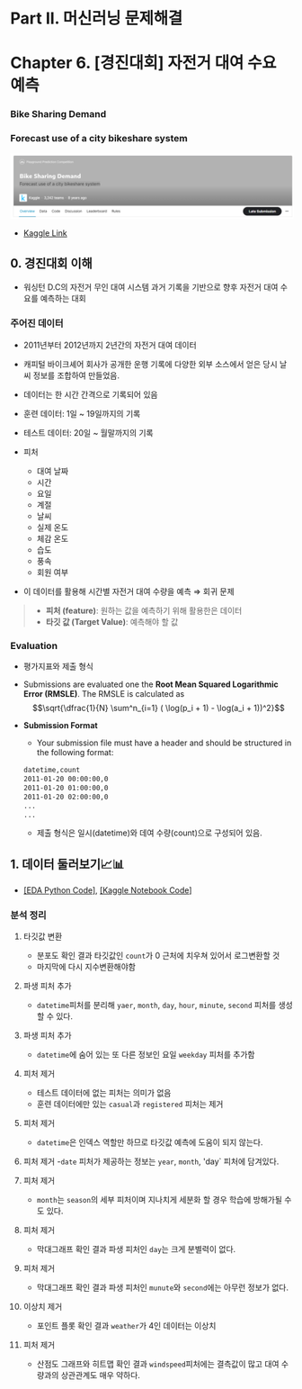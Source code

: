 # Part II. 머신러닝 문제해결








# Chapter 6. [경진대회] 자전거 대여 수요 예측 
### Bike Sharing Demand
### Forecast use of a city bikeshare system
![img](./img/2-6-1.png)
- [Kaggle Link](https://www.kaggle.com/competitions/bike-sharing-demand)



## 0. 경진대회 이해

- 워싱턴 D.C의 자전거 무인 대여 시스템 과거 기록을 기반으로 향후 자전거 대여 수요를 예측하는 대회

### 주어진 데이터
- 2011년부터 2012년까지 2년간의 자전거 대여 데이터 
- 캐피털 바이크셰어 회사가 공개한 운행 기록에 다양한 외부 소스에서 얻은 당시 날씨 정보를 조합하여 만들었음.

- 데이터는 한 시간 간격으로 기록되어 있음
- 훈련 데이터: 1일 ~ 19일까지의 기록
- 테스트 데이터: 20일 ~ 월말까지의 기록

- 피처
    - 대여 날짜
    - 시간
    - 요일
    - 계절
    - 날씨
    - 실제 온도
    - 체감 온도
    - 습도
    - 풍속
    - 회원 여부

- 이 데이터를 활용해 시간별 자전거 대여 수량을 예측 $\Rightarrow$ 회귀 문제

    






> - **피처 (feature)**: 원하는 값을 예측하기 위해 활용한은 데이터
> - **타깃 값 (Target Value)**: 예측해야 할 값




### Evaluation

- 평가지표와 제출 형식
- Submissions are evaluated one the **Root Mean Squared Logarithmic Error (RMSLE)**. The RMSLE is calculated as
$$\sqrt{\dfrac{1}{N} \sum^n_{i=1} ( \log(p_i + 1) - \log(a_i + 1))^2}$$

- **Submission Format**
    - Your submission file must have a header and should be structured in the following format:
    ```
    datetime,count
    2011-01-20 00:00:00,0
    2011-01-20 01:00:00,0
    2011-01-20 02:00:00,0
    ...
    ...
    ```
    - 제출 형식은 일시(datetime)와 데여 수량(count)으로 구성되어 있음.
    
## 1. 데이터 둘러보기📈📊
- [[EDA Python Code]](https://github.com/park4264/Study-with-Kaggle/blob/main/Kaggle_1/2-6.%20%5B%EA%B2%BD%EC%A7%84%EB%8C%80%ED%9A%8C%5D%20%EC%9E%90%EC%A0%84%EA%B1%B0%20%EB%8C%80%EC%97%AC%20%EC%88%98%EC%9A%94%20%EC%98%88%EC%B8%A1%2C%20Bike%20Sharing%20Demand/EDA.ipynb), [[Kaggle Notebook Code]](https://www.kaggle.com/code/park4264/bike-prediction-eda)

### 분석 정리

1. 타깃값 변환
    - 분포도 확인 결과 타깃값인 `count`가 0 근처에 치우쳐 있어서 로그변환할 것
    - 마지막에 다시 지수변환해야함
2. 파생 피처 추가
    - `datetime`피처를 분리해 `yaer`, `month`, `day`, `hour`, `minute`, `second` 피처를 생성할 수 있다.

3. 파생 피처 추가
    - `datetime`에 숨어 있는 또 다른 정보인 요일 `weekday` 피처를 추가함

4. 피처 제거
    - 테스트 데이터에 없는 피처는 의미가 없음
    - 훈련 데이터에만 있는 `casual`과 `registered` 피처는 제거

5. 피처 제거
    - `datetime`은 인덱스 역할만 하므로 타깃값 예측에 도움이 되지 않는다.

6. 피처 제거
    -`date` 피처가 제공하는 정보는 `year`, `month`, 'day` 피처에 담겨있다.

7. 피처 제거
    - `month`는 `season`의 세부 피처이며 지나치게 세분화 할 경우 학습에 방해가될 수도 있다. 

8. 피처 제거
    - 막대그래프 확인 결과 파생 피처인 `day`는 크게 분별력이 없다.

9. 피처 제거
    - 막대그래프 확인 결과 파생 피처인 `munute`와 `second`에는 아무런 정보가 없다.

10. 이상치 제거
    - 포인트 플롯 확인 결과 `weather`가 4인 데이터는 이상치

11. 피처 제거
    - 산점도 그래프와 히트맵 확인 결과 `windspeed`피처에는 결측값이 많고 대여 수량과의 상관관계도 매우 약하다.




